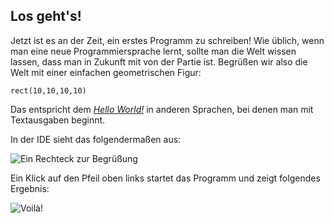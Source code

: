 ## Los geht's!

Jetzt ist es an der Zeit, ein erstes Programm zu schreiben! Wie üblich, wenn man eine neue Programmiersprache lernt, sollte man die Welt wissen lassen, dass man in Zukunft mit von der Partie ist. Begrüßen wir also die Welt mit einer einfachen geometrischen Figur:

``` {.python}
rect(10,10,10,10)
```

Das entspricht dem [*Hello World!*](https://de.wikipedia.org/wiki/Hallo-Welt-Programm) in anderen Sprachen, bei denen man mit Textausgaben beginnt.

In der IDE sieht das folgendermaßen aus:

![Ein Rechteck zur Begrüßung](images/01-6-helloworld.png)

Ein Klick auf den Pfeil oben links startet das Programm und zeigt folgendes Ergebnis:

![Voilà!](images/01-6-helloworld-result.png)
